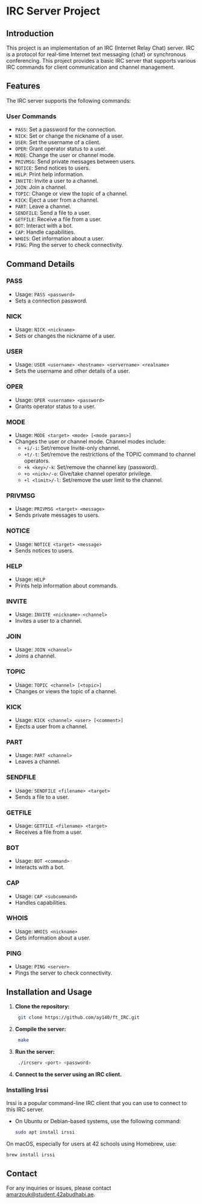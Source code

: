# IRC Server Project

## Introduction

This project is an implementation of an IRC (Internet Relay Chat) server. IRC is a protocol for real-time Internet text messaging (chat) or synchronous conferencing. This project provides a basic IRC server that supports various IRC commands for client communication and channel management.

## Features

The IRC server supports the following commands:

### User Commands
- `PASS`: Set a password for the connection.
- `NICK`: Set or change the nickname of a user.
- `USER`: Set the username of a client.
- `OPER`: Grant operator status to a user.
- `MODE`: Change the user or channel mode.
- `PRIVMSG`: Send private messages between users.
- `NOTICE`: Send notices to users.
- `HELP`: Print help information.
- `INVITE`: Invite a user to a channel.
- `JOIN`: Join a channel.
- `TOPIC`: Change or view the topic of a channel.
- `KICK`: Eject a user from a channel.
- `PART`: Leave a channel.
- `SENDFILE`: Send a file to a user.
- `GETFILE`: Receive a file from a user.
- `BOT`: Interact with a bot.
- `CAP`: Handle capabilities.
- `WHOIS`: Get information about a user.
- `PING`: Ping the server to check connectivity.

## Command Details

### PASS
- Usage: `PASS <password>`
- Sets a connection password.

### NICK
- Usage: `NICK <nickname>`
- Sets or changes the nickname of a user.

### USER
- Usage: `USER <username> <hostname> <servername> <realname>`
- Sets the username and other details of a user.

### OPER
- Usage: `OPER <username> <password>`
- Grants operator status to a user.

### MODE
- Usage: `MODE <target> <mode> [<mode params>]`
- Changes the user or channel mode. Channel modes include:
  - `+i/-i`: Set/remove Invite-only channel.
  - `+t/-t`: Set/remove the restrictions of the TOPIC command to channel operators.
  - `+k <key>/-k`: Set/remove the channel key (password).
  - `+o <nick>/-o`: Give/take channel operator privilege.
  - `+l <limit>/-l`: Set/remove the user limit to the channel.

### PRIVMSG
- Usage: `PRIVMSG <target> <message>`
- Sends private messages to users.

### NOTICE
- Usage: `NOTICE <target> <message>`
- Sends notices to users.

### HELP
- Usage: `HELP`
- Prints help information about commands.

### INVITE
- Usage: `INVITE <nickname> <channel>`
- Invites a user to a channel.

### JOIN
- Usage: `JOIN <channel>`
- Joins a channel.

### TOPIC
- Usage: `TOPIC <channel> [<topic>]`
- Changes or views the topic of a channel.

### KICK
- Usage: `KICK <channel> <user> [<comment>]`
- Ejects a user from a channel.

### PART
- Usage: `PART <channel>`
- Leaves a channel.

### SENDFILE
- Usage: `SENDFILE <filename> <target>`
- Sends a file to a user.

### GETFILE
- Usage: `GETFILE <filename> <target>`
- Receives a file from a user.

### BOT
- Usage: `BOT <command>`
- Interacts with a bot.

### CAP
- Usage: `CAP <subcommand>`
- Handles capabilities.

### WHOIS
- Usage: `WHOIS <nickname>`
- Gets information about a user.

### PING
- Usage: `PING <server>`
- Pings the server to check connectivity.

## Installation and Usage

1. **Clone the repository:**
   ```sh
    git clone https://github.com/ay140/ft_IRC.git
    ```

2. **Compile the server:**
   ```sh
    make
    ```
3. **Run the server:**
   ```sh
    ./ircserv <port> <password>
    ```
4. **Connect to the server using an IRC client.**

### Installing Irssi

Irssi is a popular command-line IRC client that you can use to connect to this IRC server.

- On Ubuntu or Debian-based systems, use the following command:
  ```sh
  sudo apt install irssi
    ```

On macOS, especially for users at 42 schools using Homebrew, use:
  ```sh
brew install irssi
```


## Contact
For any inquiries or issues, please contact amarzouk@student.42abudhabi.ae.
